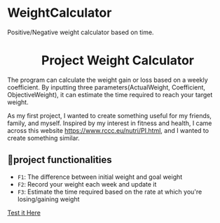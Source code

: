# WeightCalculator
Positive/Negative weight calculator based on time.







<h1 align="center"> Project Weight Calculator</h1>

The program can calculate the weight gain or loss based on a weekly coefficient. By inputting three parameters(ActualWeight, Coefficient, ObjectiveWeight), it can estimate the time required to reach your target weight.

As my first project, I wanted to create something useful for my friends, family, and myself. Inspired by my interest in fitness and health, I came across this website https://www.rccc.eu/nutri/PI.html, and I wanted to create something similar.

## :hammer:project functionalities

- `F1`: The difference between initial weight and goal weight
- `F2`: Record your weight each week and update it
- `F3`: Estimate the time required based on the rate at which you're losing/gaining weight


<p> <p><a href="https://mycodely.github.io/WeightCalculator/js/index.html" target="_blank"> Test it Here</a>
